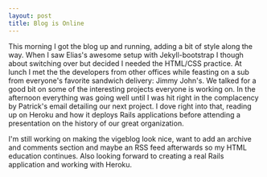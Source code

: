 ```yaml
---
layout: post
title: Blog is Online
---
```


This morning I got the blog up and running, adding a bit of style along the way. When I saw Elias's
awesome setup with Jekyll-bootstrap I though about switching over but decided I needed the HTML/CSS
practice. At lunch I met the the developers from other offices while feasting on a sub from everyone's
favorite sandwich delivery: Jimmy John's. We talked for a good bit on some of the interesting projects
everyone is working on. In the afternoon everything was going well until I was hit right in the 
complacency by Patrick's email detailing our next project. I dove right into that, reading up on
Heroku and how it deploys Rails applications before attending a presentation on the history of our great
organization.

I'm still working on making the vigeblog look nice, want to add an archive and comments section and maybe
an RSS feed afterwards so my HTML education continues. Also looking forward to creating a real Rails
application and working with Heroku.
